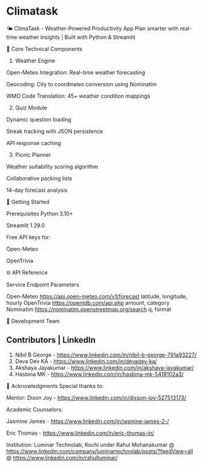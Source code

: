 # Climatask
🌤️ ClimaTask - Weather-Powered Productivity App Plan smarter with real-time weather insights | Built with Python &amp; Streamlit  

🔑 Core Technical Components
1. Weather Engine
   
Open-Meteo Integration: Real-time weather forecasting

Geocoding: City to coordinates conversion using Nominatim

WMO Code Translation: 45+ weather condition mappings

2. Quiz Module
   
Dynamic question loading

Streak tracking with JSON persistence

API response caching

3. Picnic Planner
   
Weather suitability scoring algorithm

Collaborative packing lists

14-day forecast analysis

🚀 Getting Started

Prerequisites
Python 3.10+

Streamlit 1.29.0

Free API keys for:

Open-Meteo

OpenTrivia


🌐 API Reference

Service	Endpoint	Parameters

Open-Meteo	https://api.open-meteo.com/v1/forecast	latitude, longitude, hourly
OpenTrivia	https://opentdb.com/api.php	amount, category
Nominatim	https://nominatim.openstreetmap.org/search	q, format

👥 Development Team

 Contributors	 |    LinkedIn
----------------------------------------------------------------

1. Nibil B George - https://www.linkedin.com/in/nibil-b-george-791a93227/
2. Deva Dev KA	- https://www.linkedin.com/in/devadev-ka/
3. Akshaya Jayakumar - https://www.linkedin.com/in/akshaya-jayakumar/
4. Hasbina MK	- https://www.linkedin.com/in/hasbina-mk-5418102a3/

🙏 Acknowledgments
Special thanks to:

Mentor: Dixon Joy  - https://www.linkedin.com/in/dixson-joy-527513173/

Academic Counselors:

Jasmine James - https://www.linkedin.com/in/jasmine-james-2-/

Eric Thomas - https://www.linkedin.com/in/eric-thomas-in/

Institution: Luminar Technolab, Kochi under Rahul Mohanakumar
@ https://www.linkedin.com/company/luminartechnolab/posts/?feedView=all
@ https://www.linkedin.com/in/rahulluminar/


